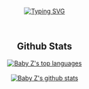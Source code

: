 <div align="center">
<BR>

[![Typing SVG](https://readme-typing-svg.demolab.com?font=Fira+Code&size=17&pause=500&color=AD33F7BD&background=00FF6C00&center=true&vCenter=true&width=435&lines=Hey+i'm+Juustis;I'm+16+years+old+;I+love+coffee+;Without+coffee+i'm+tired)](https://git.io/typing-svg)
</div>
<tr>
<BR>
<h2 align="center">Github Stats</h2>
<div align="center">
  
[![Baby Z's top languages](https://github-readme-stats.vercel.app/api/top-langs/?username=Juustis&theme=discord_old_blurple)](https://github.com/Juustis)
  </BR>
  </BR>
[![Baby Z's github stats](https://github-readme-stats.vercel.app/api?username=Juustis&theme=discord_old_blurple)](https://github.com/Juustis)

</div>
